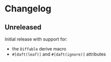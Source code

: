 # Changelog

## Unreleased

Initial release with support for:

- the `Diffable` derive macro
- `#[daft(leaf)]` and `#[daft(ignore)]` attributes
